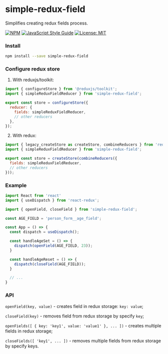 # simple-redux-field

Simplifies creating redux fields process.

[![NPM](https://img.shields.io/npm/v/simple-redux-field.svg)](https://www.npmjs.com/package/simple-redux-field)
[![JavaScript Style Guide](https://img.shields.io/badge/code_style-standard-brightgreen.svg)](https://standardjs.com)
[![License: MIT](https://img.shields.io/badge/License-MIT-yellow.svg)](https://opensource.org/licenses/MIT)

### Install

```bash
npm install --save simple-redux-field
```

### Configure redux store
1. With reduxjs/toolkit:
```jsx
import { configureStore } from '@reduxjs/toolkit';
import { simpleReduxFieldReducer } from 'simple-redux-field';

export const store = configureStore({
  reducer: {
    fields: simpleReduxFieldReducer,
    // other reducers
  },
});
```

2. With redux:
```jsx
import { legacy_createStore as createStore, combineReducers } from 'redux';
import { simpleReduxFieldReducer } from 'simple-redux-field';

export const store = createStore(combineReducers({
  fields: simpleReduxFieldReducer,
  // other reducers
}));
```

### Example
```jsx
import React from 'react'
import { useDispatch } from 'react-redux';

import { openField, closeField } from 'simple-redux-field';

const AGE_FIELD = 'person_form__age_field';

const App = () => {
  const dispatch = useDispatch();

  const handleAgeSet = () => {
    dispatch(openField(AGE_FIELD, 23));
  }

  const handleAgeReset = () => {
    dispatch(closeField(AGE_FIELD));
  }

  // ...
}
```

### API
`openField(key, value)` - creates field in redux storage: `key: value`;

`closeField(key)` - removes field from redux storage by specify `key`;

`openFields([ { key: 'key1', value: 'value1' }, ... ])` - creates multiple fields in redux storage;

`closeFields([ 'key1', ... ])` - removes multiple fields from redux storage by specify keys.
